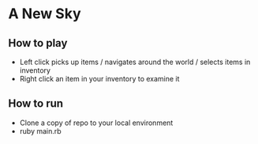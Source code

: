 # A New Sky

## How to play

- Left click picks up items / navigates around the world / selects items in inventory
- Right click an item in your inventory to examine it

## How to run

- Clone a copy of repo to your local environment
- ruby main.rb
